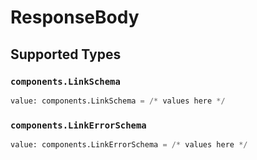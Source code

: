 # ResponseBody


## Supported Types

### `components.LinkSchema`

```python
value: components.LinkSchema = /* values here */
```

### `components.LinkErrorSchema`

```python
value: components.LinkErrorSchema = /* values here */
```

